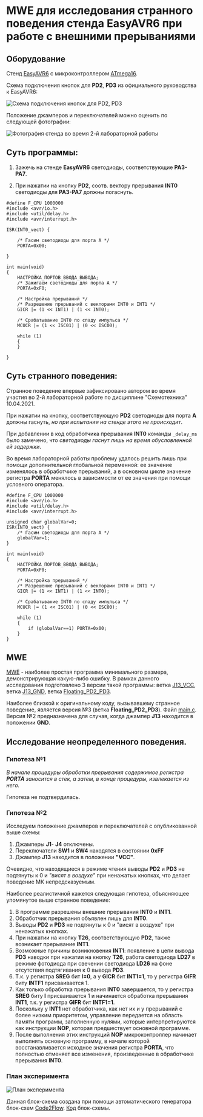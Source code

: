 # MWE для исследования странного поведения стенда EasyAVR6 при работе с внешними прерываниями

## Оборудование

Стенд [EasyAVR6](http://www.rlx.sk/mikroelektronika/easyavr6_manual_v101.pdf) с микроконтроллером [ATmega16](http://ww1.microchip.com/downloads/en/devicedoc/doc2466.pdf).

Схема подключения кнопок для **PD2**, **PD3** из официального руководства к EasyAVR6:

![Схема подключения кнопок для PD2, PD3](./Pictures/PortsIO2.png)

Положение джамперов и переключателей можно оценить по следующей фотографии:

![Фотография стенда во время 2-й лабораторной работы](./Pictures/jumpers.png)

## Суть программы:

1. Зажечь на стенде **EasyAVR6** светодиоды, соответствующие **PA3-PA7**. 

2. При нажатии на кнопку **PD2**, соотв. вектору прерывания **INT0** светодиоды для **PA3-PA7** должны погаснуть.

```
#define F_CPU 1000000
#include <avr/io.h>
#include <util/delay.h>
#include <avr/interrupt.h>

ISR(INT0_vect) {

    /* Гасим светодиоды для порта А */
    PORTA=0x00;

}

int main(void)
{
    НАСТРОЙКА_ПОРТОВ_ВВОДА_ВЫВОДА;
    /* Зажигаем светодиоды для порта A */
    PORTA=0xF0;

    /* Настройка прерываний */
    /* Разрешение прерываний с векторами INT0 и INT1 */
    GICR |= (1 << INT1) | (1 << INT0);

    /* Срабатывание INT0 по спаду импульса */
    MCUCR |= (1 << ISC01) | (0 << ISC00);

    while (1) 
    {
    }

}
```

## Cуть странного поведения:

Странное поведение впервые зафиксировано автором во время участия во 2-й лабораторной работе по дисциплине "Схемотехника" 10.04.2021.

При нажатии на кнопку, соответствующую **PD2** cветодиоды для порта **A** должны гаснуть, *но при испытании на стенде этого не происходит*. 

При добавлении в код обработчика прерывания **INT0** команды `_delay_ms` было замечено, что *светодиоды гаснут лишь на время обусловленной ей задержки*.

Во время лабораторной работы проблему удалось решить лишь при помощи дополнительной глобальной переменной: ее значение изменялось в обработчике прерываний, а в основном цикле значение регистра **PORTA** менялось в зависимости от ее значения при помощи условного оператора. 

    #define F_CPU 1000000
    #include <avr/io.h>
    #include <util/delay.h>
    #include <avr/interrupt.h>
    
    unsigned char globalVar=0;
    ISR(INT0_vect) {
        /* Гасим светодиоды для порта А */
        globalVar=1;
    }
    
    int main(void)
    {
        НАСТРОЙКА_ПОРТОВ_ВВОДА_ВЫВОДА;
        PORTA=0xF0;
    
        /* Настройка прерываний */
        /* Разрешение прерываний с векторами INT0 и INT1 */
        GICR |= (1 << INT1) | (1 << INT0);
    
        /* Срабатывание INT0 по спаду импульса */
        MCUCR |= (1 << ISC01) | (0 << ISC00);
    
        while (1) 
        {
            if (globalVar==1) PORTA=0x00;
        }
    }

## MWE

[MWE](https://en.wikipedia.org/wiki/Minimal_working_example) - наиболее простая программа минимального размера, демонстрирующая какую-либо ошибку. В рамках данного исследования подготовлено 3 версии такой программы: ветка [J13_VCC](https://github.com/CodeDesign2763/EasyAVR_ATmega16_INT0_StrangeBehavior), ветка [J13_GND](https://github.com/CodeDesign2763/EasyAVR_ATmega16_INT0_StrangeBehavior/tree/J13_GND), ветка [Floating_PD2_PD3](https:////github.com/CodeDesign2763/EasyAVR_ATmega16_INT0_StrangeBehavior/tree/Floating_PD2_PD3). 

Наиболее близкой к оригинальному коду, вызывавшему странное поведение, является версия №3 (ветка **Floating_PD2_PD3**). Файл [main.c](https://github.com/CodeDesign2763/EasyAVR_ATmega16_INT0_StrangeBehavior/blob/Floating_PD2_PD3/EasyAVR6_ATmega16_INT0_StrangeBehavior/main.c). Версия №2 предназначена для случая, когда джампер **J13** находится в положении **GND**.

## Исследование неопределенного поведения.

### Гипотеза №1

*В начале процедуры обработки прерывания содержимое регистра **PORTA** заносится в стек, а затем, в конце процедуры, извлекается из него.*

Гипотеза не подтвердилась.

### Гипотеза №2

Исследуем положение джамперов и переключателей с опубликованной выше схемы:

1. Джамперы **J1**- **J4** отключены.
2. Переключатели **SW1** и **SW4** находятся в состоянии **0xFF**
3. Джампер **J13** находится в положении **"VCC"**.

Очевидно, что находящиеся в режиме чтения выводы **PD2** и **PD3** не подтянуты к 0 и *"висят в воздухе"* при ненажатых кнопках, что делает поведение МК непредсказуемым.

Наиболее реалистичной кажется следующая гипотеза, объясняющее упомянутое выше странное поведение: 

1. В программе разрешены внешние прерывания **INT0** и **INT1**.
2. Обработчик прерывания объявлен лишь для **INT0**.
3. Выводы **PD2** и **PD3** не подтянуты к 0 и "висят в воздухе" при ненажатых кнопках.
4. При нажатии на кнопку **T26**, соответствующую **PD2**, также возникает прерывание **INT1**.
5. Возможные причины возникновения **INT1**: появление в цепи вывода **PD3** наводки при нажатии на кнопку **T26**, работа светодиода **LD27** в режиме фотодиода при свечении светодиода **LD26** на фоне отсутствия подтягивания к 0 вывода **PD3**.
6. Т.к. у регистра **SREG** бит **I=0**, а у **GICR** бит **INT1=1**, то у регистра **GIFR** биту **INTF1** присваивается 1.
7. Как только обработка прерывания **INT0** завершается, то у регистра **SREG** биту **I** присваивается 1 и начинается обработка прерывания **INT1**, т.к. у регистра **GIFR** бит **INTF1=1**.
8. Поскольку у **INT1** нет обработчика, как нет их и у прерываний с более низким приоритетом, управление передается на область памяти программ, заполненную нулями, которые интерпретируются как инструкции **NOP**, которая предшествует основной программе.
9. После выполнения этих инструкций **NOP** микроконтроллер начинает выполнять основную программу, в начале которой восстанавливается исходное значения регистра **PORTA**, что полностью отменяет все изменения, произведенные в обработчике прерывания **INT0**.

### План эксперимента

![План эксперимента](./Pictures/block_diagr_exp.png)

Данная блок-схема создана при помощи автоматического генератора блок-схем [Code2Flow](https://app.code2flow.com/). [Код](./block_diagr_exp.code2flow) блок-схемы.
